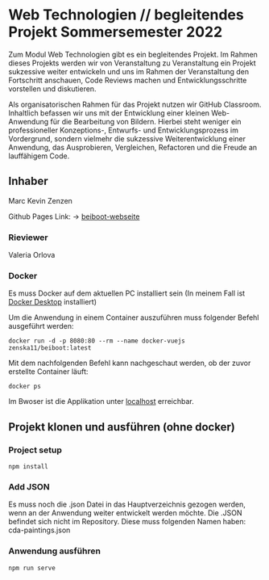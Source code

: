 # Web Technologien // begleitendes Projekt Sommersemester 2022

Zum Modul Web Technologien gibt es ein begleitendes Projekt. Im Rahmen dieses Projekts werden wir von Veranstaltung zu Veranstaltung ein Projekt sukzessive weiter entwickeln und uns im Rahmen der Veranstaltung den Fortschritt anschauen, Code Reviews machen und Entwicklungsschritte vorstellen und diskutieren.

Als organisatorischen Rahmen für das Projekt nutzen wir GitHub Classroom. Inhaltlich befassen wir uns mit der Entwicklung einer kleinen Web-Anwendung für die Bearbeitung von Bildern. Hierbei steht weniger ein professioneller Konzeptions-, Entwurfs- und Entwicklungsprozess im Vordergrund, sondern vielmehr die sukzessive Weiterentwicklung einer Anwendung, das Ausprobieren, Vergleichen, Refactoren und die Freude an lauffähigem Code.

## Inhaber
Marc Kevin Zenzen

Github Pages Link: -> [beiboot-webseite](https://zenska11.github.io/)

### Rieviewer
Valeria Orlova

### Docker
Es muss Docker auf dem aktuellen PC installiert sein (In meinem Fall ist [Docker Desktop](https://www.docker.com/products/docker-desktop/) installiert)

Um die Anwendung in einem Container auszuführen muss folgender Befehl ausgeführt werden:
```
docker run -d -p 8080:80 --rm --name docker-vuejs zenska11/beiboot:latest
```

Mit dem nachfolgenden Befehl kann nachgeschaut werden, ob der zuvor erstellte Container läuft:
```
docker ps
```
Im Bwoser ist die Applikation unter [localhost](lokalhost:8081) erreichbar.

## Projekt klonen und ausführen (ohne docker)
### Project setup
```
npm install
```
### Add JSON
Es muss noch die .json Datei in das Hauptverzeichnis gezogen werden, wenn an der Anwendung weiter entwickelt werden möchte. Die .JSON befindet sich nicht im Repository. 
Diese muss folgenden Namen haben: cda-paintings.json

### Anwendung ausführen
```
npm run serve
```